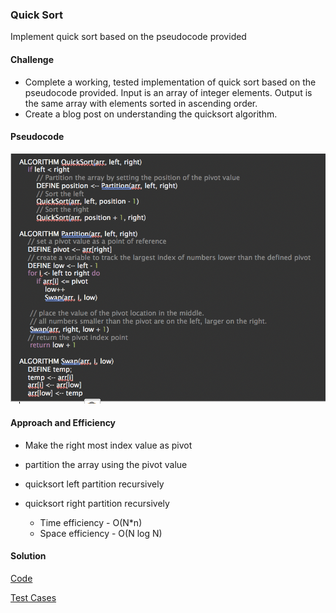 ### Quick Sort
Implement quick sort based on the pseudocode provided

#### Challenge
- Complete a working, tested implementation of quick sort based on the pseudocode provided. Input is an array of integer elements. Output is the same array with elements sorted in ascending order.
- Create a blog post on understanding the quicksort algorithm.

#### Pseudocode
![Pseudocode](https://github.com/gpadmapriya/data-structures-and-algorithms/blob/master/assets/quick_sort_pseudocode.png)

#### Approach and Efficiency
- Make the right most index value as pivot
- partition the array using the pivot value
- quicksort left partition recursively
- quicksort right partition recursively

  - Time efficiency - O(N*n)
  - Space efficiency - O(N log N)

#### Solution
[Code](https://github.com/gpadmapriya/data-structures-and-algorithms/tree/master/Data_Structures/src/main/java/algorithms/QuickSort.java)

[Test Cases](https://github.com/gpadmapriya/data-structures-and-algorithms/tree/master/Data_Structures/src/test/java/algorithms/QuickSortTest.java)